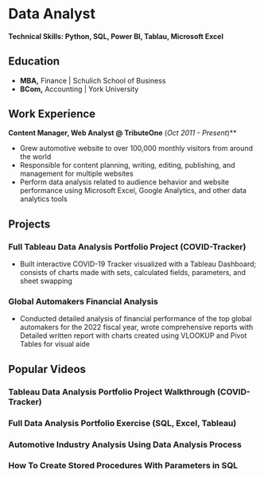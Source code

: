 # Data Analyst

#### Technical Skills: Python, SQL, Power BI, Tablau, Microsoft Excel

## Education
- **MBA,** Finance | Schulich School of Business							       		
- **BCom,** Accounting	| York University	 			        		

## Work Experience
**Content Manager, Web Analyst @ TributeOne** (_Oct 2011 - Present_)**
- Grew automotive website to over 100,000 monthly visitors from around the world
- Responsible for content planning, writing, editing, publishing, and management for multiple websites
- Perform data analysis related to audience behavior and website performance using Microsoft Excel, Google Analytics, and other data analytics tools

## Projects
### Full Tableau Data Analysis Portfolio Project (COVID-Tracker)
- Built interactive COVID-19 Tracker visualized with a Tableau Dashboard; consists of charts made with sets, calculated fields, parameters, and sheet swapping
### Global Automakers Financial Analysis
- Conducted detailed analysis of financial performance of the top global automakers for the 2022 fiscal year, wrote comprehensive reports with Detailed written report with charts created using VLOOKUP and Pivot Tables for visual aide

## Popular Videos
### Tableau Data Analysis Portfolio Project Walkthrough (COVID-Tracker)
### Full Data Analysis Portfolio Exercise (SQL, Excel, Tableau)
### Automotive Industry Analysis Using Data Analysis Process
### How To Create Stored Procedures With Parameters in SQL

